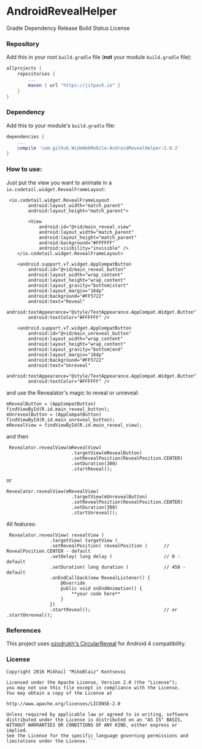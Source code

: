 # AndroidRevealHelper
Gradle Dependency
Release Build Status License

### Repository

Add this in your root `build.gradle` file (**not** your module `build.gradle` file):

```gradle
allprojects {
	repositories {
		...
		maven { url "https://jitpack.io" }
	}
}
```

### Dependency

Add this to your module's `build.gradle` file:

```gradle
dependencies {
    ...
    compile 'com.github.WideWebMobile:AndroidRevealHelper:2.0.2'
}
```
### How to use:

Just put the view you want to animate in a `io.codetail.widget.RevealFrameLayout`:
```
 <io.codetail.widget.RevealFrameLayout
        android:layout_width="match_parent"
        android:layout_height="match_parent">

        <View
            android:id="@+id/main_reveal_view"
            android:layout_width="match_parent"
            android:layout_height="match_parent"
            android:background="#FFFFFF"
            android:visibility="invisible" />
    </io.codetail.widget.RevealFrameLayout>
    
    <android.support.v7.widget.AppCompatButton
        android:id="@+id/main_reveal_button"
        android:layout_width="wrap_content"
        android:layout_height="wrap_content"
        android:layout_gravity="bottom|start"
        android:layout_margin="16dp"
        android:background="#FF5722"
        android:text="Reveal"
        android:textAppearance="@style/TextAppearance.AppCompat.Widget.Button"
        android:textColor="#FFFFFF" />

    <android.support.v7.widget.AppCompatButton
        android:id="@+id/main_unreveal_button"
        android:layout_width="wrap_content"
        android:layout_height="wrap_content"
        android:layout_gravity="bottom|end"
        android:layout_margin="16dp"
        android:background="#FF5722"
        android:text="Unreveal"
        android:textAppearance="@style/TextAppearance.AppCompat.Widget.Button"
        android:textColor="#FFFFFF" />
```
and use the Revealator's magic to reveal or unreveal:

```
mRevealButton = (AppCompatButton) findViewById(R.id.main_reveal_button);
mUnrevealButton = (AppCompatButton) findViewById(R.id.main_unreveal_button);
mRevealView = findViewById(R.id.main_reveal_view);
```
and then
```
 Revealator.revealView(mRevealView)
                        .targetView(mRevealButton)
                        .setRevealPosition(RevealPosition.CENTER)
                        .setDuration(300)
                        .startReveal();
```
or
```
Revealator.revealView(mRevealView)
                        .targetView(mUnrevealButton)
                        .setRevealPosition(RevealPosition.CENTER)
                        .setDuration(300)
                        .startUnreveal();
```
All features:
```
 Revealator.revealView( revealView )
                .targetView( targetView )
                .setRevealPosition( revealPosition )      // RevealPosition.CENTER - default
                .setDelay( long delay )                   // 0 - default
                .setDuration( long duration )             // 450 - default
                .onEndCallback(new RevealListener() {
                    @Override
                    public void onEndAnimation() {
                        **your code here**
                    }
                })
                .startReveal();                           // or .startUnreveal();
```

### References

This project uses [ozodrukh's CircularReveal](https://github.com/ozodrukh/CircularReveal) for Android 4 compatibility.

### License 

 ```code
Copyright 2016 Mikhail "MikoBlaiz" Kontsevoi

Licensed under the Apache License, Version 2.0 (the "License");
you may not use this file except in compliance with the License.
You may obtain a copy of the License at

http://www.apache.org/licenses/LICENSE-2.0

Unless required by applicable law or agreed to in writing, software
distributed under the License is distributed on an "AS IS" BASIS,
WITHOUT WARRANTIES OR CONDITIONS OF ANY KIND, either express or implied.
See the License for the specific language governing permissions and
limitations under the License.```
